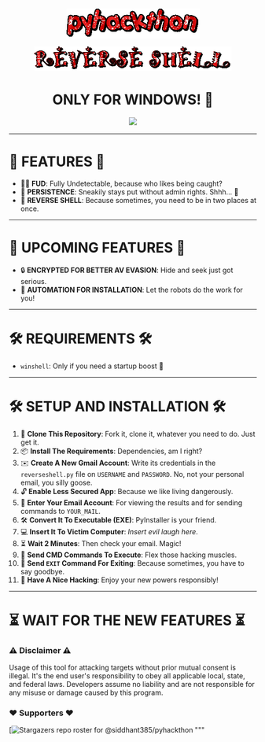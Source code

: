 <p align="center">
  <img src="text.gif"></img>
</p>
<p align="center">
  <img src="GIFS/REVERSESHELL.gif"></img>
</p>

<h1 align='center'> ONLY FOR WINDOWS! 🎉</h1>
<p align="center">
  <img src="https://blog.finxter.com/wp-content/uploads/2020/07/reverseshell-1024x576.jpg"></img>
</p>

-----
# 🌟 FEATURES 🌟
- 🕵️‍♂️ **FUD**: Fully Undetectable, because who likes being caught?
- 🔄 **PERSISTENCE**: Sneakily stays put without admin rights. Shhh... 🤫
- 🐚 **REVERSE SHELL**: Because sometimes, you need to be in two places at once.

-----
# 🔮 UPCOMING FEATURES 🔮
- 🔒 **ENCRYPTED FOR BETTER AV EVASION**: Hide and seek just got serious.
- 🤖 **AUTOMATION FOR INSTALLATION**: Let the robots do the work for you!

-----
# 🛠 REQUIREMENTS 🛠
- `winshell`: Only if you need a startup boost 🚀

-----

# 🛠️ SETUP AND INSTALLATION 🛠️

1. 🍴 **Clone This Repository**: Fork it, clone it, whatever you need to do. Just get it.
2. 📦 **Install The Requirements**: Dependencies, am I right?
3. ✉️ **Create A New Gmail Account**: Write its credentials in the `reverseshell.py` file on `USERNAME` and `PASSWORD`. No, not your personal email, you silly goose.
4. 🔓 **Enable Less Secured App**: Because we like living dangerously.
5. 📧 **Enter Your Email Account**: For viewing the results and for sending commands to `YOUR_MAIL`.
6. 🛠 **Convert It To Executable (EXE)**: PyInstaller is your friend.
7. 💻 **Insert It To Victim Computer**: *Insert evil laugh here*.
8. ⏳ **Wait 2 Minutes**: Then check your email. Magic!
9. 🔧 **Send CMD Commands To Execute**: Flex those hacking muscles.
10. 🏁 **Send `EXIT` Command For Exiting**: Because sometimes, you have to say goodbye.
11. 🥳 **Have A Nice Hacking**: Enjoy your new powers responsibly!

----------

# ⏳ WAIT FOR THE NEW FEATURES ⏳

### ⚠️ Disclaimer ⚠️
Usage of this tool for attacking targets without prior mutual consent is illegal. It's the end user's responsibility to obey all applicable local, state, and federal laws. Developers assume no liability and are not responsible for any misuse or damage caused by this program.

### ❤️ Supporters ❤️
[![Stargazers repo roster for @siddhant385/pyhackthon](https://reporoster.com/stars/siddhant385/pyhackthon/stargazers)
"""

